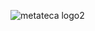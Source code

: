 ![metateca logo2](https://user-images.githubusercontent.com/29218322/137600338-c8ed14a4-1576-4ec7-8358-947589ee6d45.gif)
